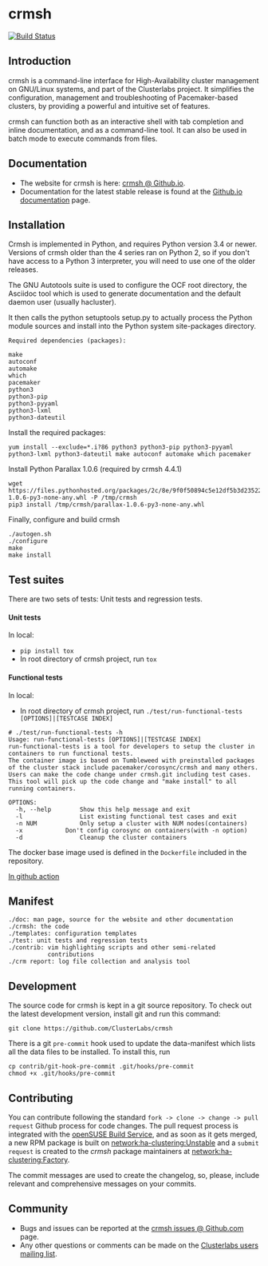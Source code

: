 # crmsh

[![Build Status](https://github.com/ClusterLabs/crmsh/actions/workflows/crmsh-ci.yml/badge.svg)](https://github.com/ClusterLabs/crmsh/actions/workflows/crmsh-ci.yml)


## Introduction

crmsh is a command-line interface for High-Availability cluster
management on GNU/Linux systems, and part of the Clusterlabs
project. It simplifies the configuration, management and
troubleshooting of Pacemaker-based clusters, by providing a powerful
and intuitive set of features.

crmsh can function both as an interactive shell with tab completion
and inline documentation, and as a command-line tool. It can also be
used in batch mode to execute commands from files.

## Documentation

* The website for crmsh is here: [crmsh @ Github.io](http://crmsh.github.io).
* Documentation for the latest stable release is found at the [Github.io documentation](http://crmsh.github.io) page.

## Installation

Crmsh is implemented in Python, and requires Python version 3.4 or
newer. Versions of crmsh older than the 4 series ran on Python 2, so
if you don't have access to a Python 3 interpreter, you will need to
use one of the older releases.

The GNU Autotools suite is used to configure the OCF root directory,
the Asciidoc tool which is used to generate documentation and the
default daemon user (usually hacluster).

It then calls the python setuptools setup.py to actually process the
Python module sources and install into the Python system site-packages
directory.

```shell
Required dependencies (packages):

make
autoconf
automake
which
pacemaker
python3
python3-pip
python3-pyyaml
python3-lxml
python3-dateutil
```

Install the required packages:

```shell
yum install --exclude=*.i?86 python3 python3-pip python3-pyyaml python3-lxml python3-dateutil make autoconf automake which pacemaker
```

Install Python Parallax 1.0.6 (required by crmsh 4.4.1)

```shell
wget https://files.pythonhosted.org/packages/2c/8e/9f0f50894c5e12df5b3d2352202985ed60feafbb991f304767d987b49035/parallax-1.0.6-py3-none-any.whl -P /tmp/crmsh
pip3 install /tmp/crmsh/parallax-1.0.6-py3-none-any.whl
```

Finally, configure and build crmsh

```shell
./autogen.sh
./configure
make
make install
```

## Test suites

There are two sets of tests: Unit tests and regression tests.

#### Unit tests
In local:
- `pip install tox`
- In root directory of crmsh project, run `tox`

#### Functional tests
In local:
- In root directory of crmsh project, run `./test/run-functional-tests [OPTIONS]|[TESTCASE INDEX]`

```
# ./test/run-functional-tests -h
Usage: run-functional-tests [OPTIONS]|[TESTCASE INDEX]
run-functional-tests is a tool for developers to setup the cluster in containers to run functional tests.
The container image is based on Tumbleweed with preinstalled packages of the cluster stack include pacemaker/corosync/crmsh and many others.
Users can make the code change under crmsh.git including test cases. This tool will pick up the code change and "make install" to all running containers.

OPTIONS:
  -h, --help		Show this help message and exit
  -l            	List existing functional test cases and exit
  -n NUM        	Only setup a cluster with NUM nodes(containers)
  -x			Don't config corosync on containers(with -n option)
  -d            	Cleanup the cluster containers
```

The docker base image used is defined in the `Dockerfile` included in the repository.

[In github action](https://github.com/ClusterLabs/crmsh/actions/workflows/crmsh-ci.yml)

## Manifest

```shell
./doc: man page, source for the website and other documentation
./crmsh: the code
./templates: configuration templates
./test: unit tests and regression tests
./contrib: vim highlighting scripts and other semi-related
           contributions
./crm report: log file collection and analysis tool
```

## Development

The source code for crmsh is kept in a git source repository. To check
out the latest development version, install git and run this command:

```shell
git clone https://github.com/ClusterLabs/crmsh
```

There is a git `pre-commit` hook used to update the data-manifest
which lists all the data files to be installed. To install this, run

```shell
cp contrib/git-hook-pre-commit .git/hooks/pre-commit
chmod +x .git/hooks/pre-commit
```

## Contributing

You can contribute following the standard `fork -> clone -> change -> pull request` Github process for code changes. The pull request process is integrated with the [openSUSE Build Service](https://build.opensuse.org/), and as soon as it gets merged, a new RPM package is built on [network:ha-clustering:Unstable](https://build.opensuse.org/project/show/network:ha-clustering:Unstable) and a `submit request` is created to the _crmsh_ package maintainers at [network:ha-clustering:Factory](https://build.opensuse.org/project/show/network:ha-clustering:Factory).

The commit messages are used to create the changelog, so, please, include relevant and comprehensive messages on your commits.

## Community

* Bugs and issues can be reported at the [crmsh issues @ Github.com](https://github.com/clusterlabs/crmsh/issues) page.
* Any other questions or comments can be made on the [Clusterlabs users mailing list](http://clusterlabs.org/mailman/listinfo/users).
